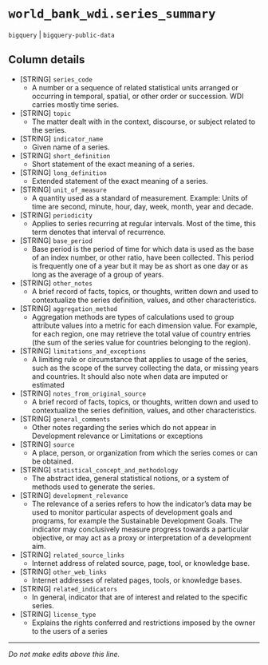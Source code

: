 # `world_bank_wdi.series_summary`
`bigquery` | `bigquery-public-data`

## Column details
* [STRING]    `series_code`
  - A number or a sequence of related statistical units arranged or occurring in temporal, spatial, or other order or succession. WDI carries mostly time series.
* [STRING]    `topic`
  - The matter dealt with in the context, discourse, or subject related to the series.
* [STRING]    `indicator_name`
  - Given name of a series.
* [STRING]    `short_definition`
  - Short statement of the exact meaning of a series.
* [STRING]    `long_definition`
  - Extended statement of the exact meaning of a series.
* [STRING]    `unit_of_measure`
  - A quantity used as a standard of measurement. Example: Units of time are second, minute, hour, day, week, month, year and decade.
* [STRING]    `periodicity`
  - Applies to series recurring at regular intervals. Most of the time, this term denotes that interval of recurrence.
* [STRING]    `base_period`
  - Base period is the period of time for which data is used as the base of an index number, or other ratio, have been collected. This period is frequently one of a year but it may be as short as one day or as long as the average of a group of years.
* [STRING]    `other_notes`
  - A brief record of facts, topics, or thoughts, written down and used to contextualize the series definition, values, and other characteristics.
* [STRING]    `aggregation_method`
  - Aggregation methods are types of calculations used to group attribute values into a metric for each dimension value. For example, for each region, one may retrieve the total value of country entries (the sum of the series value for countries belonging to the region).
* [STRING]    `limitations_and_exceptions`
  - A limiting rule or circumstance that applies to usage of the series, such as the scope of the survey collecting the data, or missing years and countries.  It should also note when data are imputed or estimated
* [STRING]    `notes_from_original_source`
  - A brief record of facts, topics, or thoughts, written down and used to contextualize the series definition, values, and other characteristics.
* [STRING]    `general_comments`
  - Other notes regarding the series which do not appear in Development relevance or Limitations or exceptions
* [STRING]    `source`
  - A place, person, or organization from which the series comes or can be obtained.
* [STRING]    `statistical_concept_and_methodology`
  - The abstract idea, general statistical notions, or a system of methods used to generate the series.
* [STRING]    `development_relevance`
  - The relevance of a series refers to how the indicator’s data may be used to monitor particular aspects of development goals and programs, for example the Sustainable Development Goals. The indicator may conclusively measure progress towards a particular objective, or may act as a proxy or interpretation of a development aim.
* [STRING]    `related_source_links`
  - Internet address of related source, page, tool, or knowledge base.
* [STRING]    `other_web_links`
  - Internet addresses of related pages, tools, or knowledge bases.
* [STRING]    `related_indicators`
  - In general, indicator that are of interest and related to the specific series.
* [STRING]    `license_type`
  - Explains the rights conferred and restrictions imposed by the owner to the users of a series

-------------------------------------------------------------------------------
*Do not make edits above this line.*
